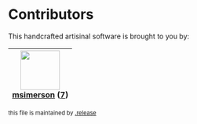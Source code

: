 # Contributors

This handcrafted artisinal software is brought to you by:

| <img height="80" src="https://avatars.githubusercontent.com/u/261635?v=4"><br><a href="https://github.com/msimerson">msimerson</a> (<a href="https://github.com/haraka/haraka-plugin-aliases/commits?author=msimerson">7</a>)|
| :---: |

<sub>this file is maintained by [.release](https://github.com/msimerson/.release)</sub>
